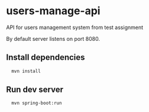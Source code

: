 # users-manage-api
API for users management system from test assignment

By default server listens on port 8080.

## Install dependencies
```bash
  mvn install
```

## Run dev server
```bash
  mvn spring-boot:run
```
